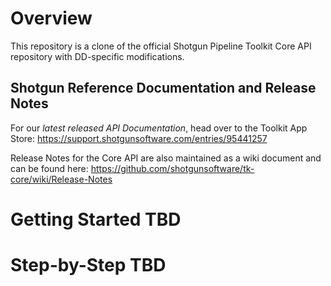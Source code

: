 # Overview

This repository is a clone of the official Shotgun Pipeline Toolkit Core API repository with DD-specific modifications.

## Shotgun Reference Documentation and Release Notes

For our *latest released API Documentation*, head over to the Toolkit App Store:
https://support.shotgunsoftware.com/entries/95441257

Release Notes for the Core API are also maintained as a wiki document
and can be found here: https://github.com/shotgunsoftware/tk-core/wiki/Release-Notes

# Getting Started TBD

# Step-by-Step TBD